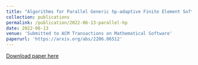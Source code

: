 ```yaml
---
title: "Algorithms for Parallel Generic hp-adaptive Finite Element Software"
collection: publications
permalink: /publication/2022-06-13-parallel-hp
date: 2022-06-13
venue: 'Submitted to ACM Transactions on Mathematical Software'
paperurl: 'https://arxiv.org/abs/2206.06512'
---
```


<a href='https://arxiv.org/abs/2206.06512'>Download paper here</a>
